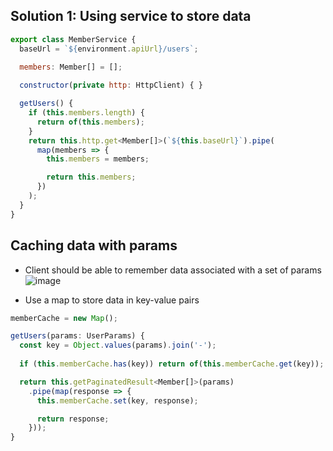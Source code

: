 ## Solution 1: Using service to store data
```js
export class MemberService {
  baseUrl = `${environment.apiUrl}/users`;

  members: Member[] = [];
  
  constructor(private http: HttpClient) { }

  getUsers() {
    if (this.members.length) {
      return of(this.members);
    }
    return this.http.get<Member[]>(`${this.baseUrl}`).pipe(
      map(members => {
        this.members = members;

        return this.members;
      })
    );
  }
}
```

## Caching data with params
* Client should be able to remember data associated with a set of params
![image](https://user-images.githubusercontent.com/28957748/127664486-0ddcf686-6e9c-40ba-a299-63c7eb7f0c66.png)

* Use a map to store data in key-value pairs
```js
memberCache = new Map();

getUsers(params: UserParams) {
  const key = Object.values(params).join('-');
  
  if (this.memberCache.has(key)) return of(this.memberCache.get(key));

  return this.getPaginatedResult<Member[]>(params)
    .pipe(map(response => {
      this.memberCache.set(key, response);

      return response;
    }));
}
```

